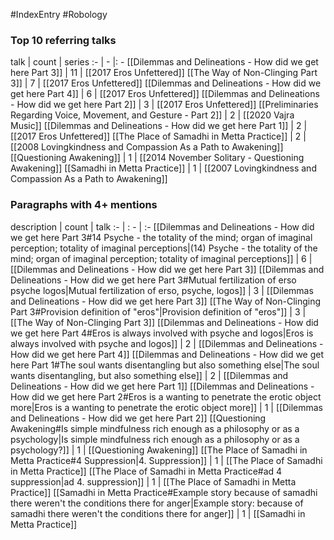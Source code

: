 #IndexEntry #Robology

### Top 10 referring talks
talk | count | series
:- | - |: -
[[Dilemmas and Delineations - How did we get here Part 3]] | 11 | [[2017 Eros Unfettered]]
[[The Way of Non-Clinging Part 3]] | 7 | [[2017 Eros Unfettered]]
[[Dilemmas and Delineations - How did we get here Part 4]] | 6 | [[2017 Eros Unfettered]]
[[Dilemmas and Delineations - How did we get here Part 2]] | 3 | [[2017 Eros Unfettered]]
[[Preliminaries Regarding Voice, Movement, and Gesture - Part 2]] | 2 | [[2020 Vajra Music]]
[[Dilemmas and Delineations - How did we get here Part 1]] | 2 | [[2017 Eros Unfettered]]
[[The Place of Samadhi in Metta Practice]] | 2 | [[2008 Lovingkindness and Compassion As a Path to Awakening]]
[[Questioning Awakening]] | 1 | [[2014 November Solitary - Questioning Awakening]]
[[Samadhi in Metta Practice]] | 1 | [[2007 Lovingkindness and Compassion As a Path to Awakening]]

### Paragraphs with 4+ mentions
description | count | talk
:- | : - | :-
[[Dilemmas and Delineations - How did we get here Part 3#14 Psyche - the totality of the mind; organ of imaginal perception; totality of imaginal perceptions\|(14) Psyche - the totality of the mind; organ of imaginal perception; totality of imaginal perceptions]] | 6 | [[Dilemmas and Delineations - How did we get here Part 3]]
[[Dilemmas and Delineations - How did we get here Part 3#Mutual fertilization of erso psyche logos\|Mutual fertilization of erso, psyche, logos]] | 3 | [[Dilemmas and Delineations - How did we get here Part 3]]
[[The Way of Non-Clinging Part 3#Provision definition of "eros"\|Provision definition of "eros"]] | 3 | [[The Way of Non-Clinging Part 3]]
[[Dilemmas and Delineations - How did we get here Part 4#Eros is always involved with psyche and logos\|Eros is always involved with psyche and logos]] | 2 | [[Dilemmas and Delineations - How did we get here Part 4]]
[[Dilemmas and Delineations - How did we get here Part 1#The soul wants disentangling but also something else\|The soul wants disentangling, but also something else]] | 2 | [[Dilemmas and Delineations - How did we get here Part 1]]
[[Dilemmas and Delineations - How did we get here Part 2#Eros is a wanting to penetrate the erotic object more\|Eros is a wanting to penetrate the erotic object more]] | 1 | [[Dilemmas and Delineations - How did we get here Part 2]]
[[Questioning Awakening#Is simple mindfulness rich enough as a philosophy or as a psychology\|Is simple mindfulness rich enough as a philosophy or as a psychology?]] | 1 | [[Questioning Awakening]]
[[The Place of Samadhi in Metta Practice#4 Suppression\|4. Suppression]] | 1 | [[The Place of Samadhi in Metta Practice]]
[[The Place of Samadhi in Metta Practice#ad 4 suppression\|ad 4. suppression]] | 1 | [[The Place of Samadhi in Metta Practice]]
[[Samadhi in Metta Practice#Example story because of samadhi there weren't the conditions there for anger\|Example story: because of samadhi there weren't the conditions there for anger]] | 1 | [[Samadhi in Metta Practice]]

